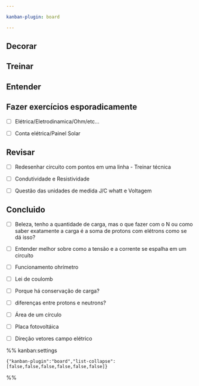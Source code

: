 ```yaml
---

kanban-plugin: board

---
```


## Decorar



## Treinar



## Entender



## Fazer exercícios esporadicamente

- [ ] Elétrica/Eletrodinamica/Ohm/etc...
- [ ] Conta elétrica/Painel Solar


## Revisar

- [ ] Redesenhar circuito com pontos em uma linha - Treinar técnica
- [ ] Condutividade e Resistividade
- [ ] Questão das unidades de medida J/C whatt e Voltagem


## Concluido

- [ ] Beleza, tenho a quantidade de carga, mas o que fazer com o N ou como saber exatamente a carga é a soma de protons com elétrons como se dá isso?
- [ ] Entender melhor sobre como a tensão e a corrente se espalha em um circuíto
- [ ] Funcionamento ohrímetro
- [ ] Lei de coulomb
- [ ] Porque há conservação de carga?
- [ ] diferenças entre protons e neutrons?
- [ ] Área de um círculo
- [ ] Placa fotovoltáica
- [ ] Direção vetores campo elétrico




%% kanban:settings
```
{"kanban-plugin":"board","list-collapse":[false,false,false,false,false,false]}
```
%%